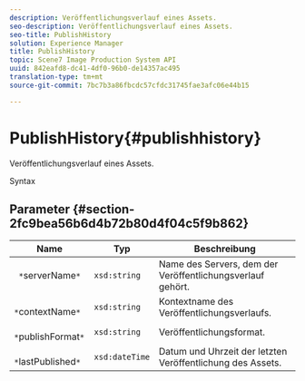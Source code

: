 ```yaml
---
description: Veröffentlichungsverlauf eines Assets.
seo-description: Veröffentlichungsverlauf eines Assets.
seo-title: PublishHistory
solution: Experience Manager
title: PublishHistory
topic: Scene7 Image Production System API
uuid: 842eafd8-dc41-4df0-96b0-de14357ac495
translation-type: tm+mt
source-git-commit: 7bc7b3a86fbcdc57cfdc31745fae3afc06e44b15

---
```



# PublishHistory{#publishhistory}

Veröffentlichungsverlauf eines Assets.

Syntax

## Parameter {#section-2fc9bea56b6d4b72b80d4f04c5f9b862}

| Name | Typ | Beschreibung |
|---|---|---|
| ` *`serverName`*` | `xsd:string` | Name des Servers, dem der Veröffentlichungsverlauf gehört. |
| ` *`contextName`*` | `xsd:string` | Kontextname des Veröffentlichungsverlaufs. |
| ` *`publishFormat`*` | `xsd:string` | Veröffentlichungsformat. |
| ` *`lastPublished`*` | `xsd:dateTime` | Datum und Uhrzeit der letzten Veröffentlichung des Assets. |

